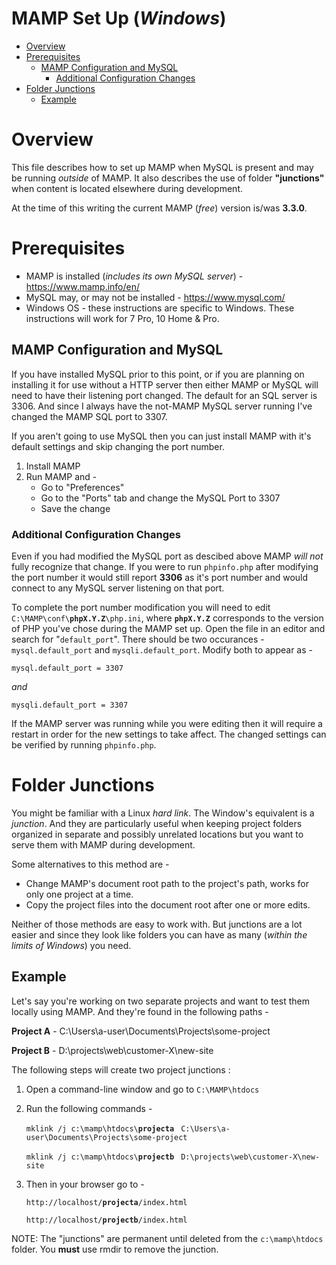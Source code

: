 # MAMP Set Up (*Windows*)

* [Overview](#markdown-header-overview)
* [Prerequisites](#markdown-header-prerequisites)
    * [MAMP Configuration and MySQL](#markdown-header-mamp-configuration-and-mysql)
        * [Additional Configuration Changes](#markdown-header-additional-configuration-changes)
* [Folder Junctions](#markdown-header-folder-junctions)
    * [Example](#markdown-header-example)

# Overview

This file describes how to set up MAMP when MySQL is present and may be running *outside* of MAMP. It also describes the use of folder **"junctions"** when content is located elsewhere during development.

At the time of this writing the current MAMP (*free*) version is/was **3.3.0**. 

# Prerequisites

* MAMP is installed (*includes its own MySQL server*) - <https://www.mamp.info/en/>
* MySQL may, or may not be installed - <https://www.mysql.com/>
* Windows OS - these instructions are specific to Windows. These instructions will work for 7 Pro, 10 Home & Pro.

## MAMP Configuration and MySQL

If you have installed MySQL prior to this point, or if you are planning on installing it for use without a HTTP server then either MAMP or MySQL will need to have their listening port changed. The default for an SQL server is 3306. And since I always have the not-MAMP MySQL server running I've changed the MAMP SQL port to 3307.

If you aren't going to use MySQL then you can just install MAMP with it's default settings and skip changing the port number.

1. Install MAMP
2. Run MAMP and - 
     * Go to "Preferences"
     * Go to the "Ports" tab and change the MySQL Port to 3307
     * Save the change

### Additional Configuration Changes

Even if you had modified the MySQL port as descibed above MAMP *will not* fully recognize that change. If you were to run `phpinfo.php` after modifying the port number it would still report **3306** as it's port number and would connect to any MySQL server listening on that port.

To complete the port number modification you will need to edit `C:\MAMP\conf\`**`phpX.Y.Z`**`\php.ini`, where **`phpX.Y.Z`** corresponds to the version of PHP you've chose during the MAMP set up. Open the file in an editor and search for "`default_port`". There should be two occurances - `mysql.default_port` and `mysqli.default_port`. Modify both to appear as - 

`mysql.default_port = 3307`

*and*

`mysqli.default_port = 3307`

If the MAMP server was running while you were editing then it will require a restart in order for the new settings to take affect. The changed settings can be verified by running `phpinfo.php`.

# Folder Junctions

You might be familiar with a Linux *hard link*. The Window's equivalent is a *junction*. And they are particularly useful when keeping project folders organized in separate and possibly unrelated locations but you want to serve them with MAMP during development. 

Some alternatives to this method are - 

* Change MAMP's document root path to the project's path, works for only one project at a time.
* Copy the project files into the document root after one or more edits. 

Neither of those methods are easy to work with. But junctions are a lot easier and since they look like folders you can have as many (*within the limits of Windows*) you need. 

## Example

Let's say you're working on two separate projects and want to test them locally using MAMP. And they're found in the following paths -

**Project A** - C:\Users\a-user\Documents\Projects\some-project 

**Project B** - D:\projects\web\customer-X\new-site

The following steps will create two project junctions :

1. Open a command-line window and go to `C:\MAMP\htdocs`
2. Run the following commands - 

    `mklink /j c:\mamp\htdocs\`**`projecta`** ` C:\Users\a-user\Documents\Projects\some-project`

    `mklink /j c:\mamp\htdocs\`**`projectb`** ` D:\projects\web\customer-X\new-site`

3. Then in your browser go to - 

    `http://localhost/`**`projecta`**`/index.html`

    `http://localhost/`**`projectb`**`/index.html`



NOTE: The "junctions" are permanent until deleted from the `c:\mamp\htdocs` folder. You **must** use rmdir to remove the junction.

